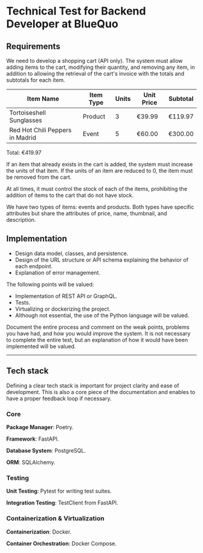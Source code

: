 # Technical Test for Backend Developer at BlueQuo

## **Requirements**

We need to develop a shopping cart (API only). The system must allow adding items to the cart, modifying their quantity, and removing any item, in addition to allowing the retrieval of the cart's invoice with the totals and subtotals for each item.

| Item Name                     | Item Type | Units | Unit Price | Subtotal |
| ----------------------------- | --------- | ----- | ---------- | -------- |
| Tortoiseshell Sunglasses      | Product   | 3     | €39.99     | €119.97  |
| Red Hot Chili Peppers in Madrid | Event    | 5     | €60.00     | €300.00  |

Total: €419.97

If an item that already exists in the cart is added, the system must increase the units of that item. If the units of an item are reduced to 0, the item must be removed from the cart.

At all times, it must control the stock of each of the items, prohibiting the addition of items to the cart that do not have stock.

We have two types of items: events and products. Both types have specific attributes but share the attributes of price, name, thumbnail, and description.

## **Implementation**

- Design data model, classes, and persistence.
- Design of the URL structure or API schema explaining the behavior of each endpoint.
- Explanation of error management.

The following points will be valued:

- Implementation of REST API or GraphQL.
- Tests.
- Virtualizing or dockerizing the project.
- Although not essential, the use of the Python language will be valued.

Document the entire process and comment on the weak points, problems you have had, and how you would improve the system. It is not necessary to complete the entire test, but an explanation of how it would have been implemented will be valued.

---

## **Tech stack**

Defining a clear tech stack is important for project clarity and ease of development. This is also a core piece of the documentation and enables to have a proper feedback loop if necessary.

### **Core**

**Package Manager**: Poetry.

**Framework**: FastAPI.

**Database System**: PostgreSQL.

**ORM**: SQLAlchemy.

### **Testing**

**Unit Testing**: Pytest for writing test suites.

**Integration Testing**: TestClient from FastAPI.

### **Containerization & Virtualization**

**Containerization**: Docker.

**Container Orchestration**: Docker Compose.
